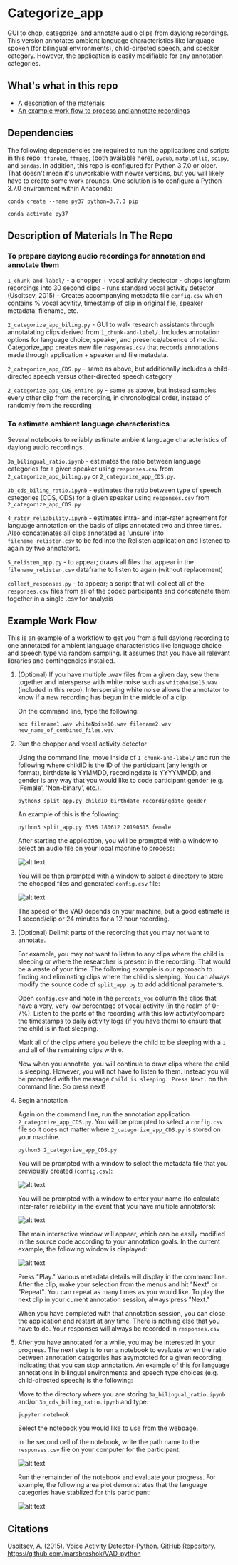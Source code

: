 # Categorize_app 

GUI to chop, categorize, and annotate audio clips from daylong recordings. This version annotates ambient language characteristics like language spoken (for bilingual environments), child-directed speech, and speaker category. However, the application is easily modifiable for any annotation categories. 

## What's what in this repo

* [A description of the materials](#description-of-materials-in-the-repo)
* [An example work flow to process and annotate recordings](#example-work-flow)

## Dependencies 
The following dependencies are required to run the applications and scripts in this repo: `ffprobe`, `ffmpeg`, (both available [here](https://evermeet.cx/ffmpeg/)), `pydub`, `matplotlib`, `scipy`, and `pandas`. In addition, this repo is configured for Python 3.7.0 or older. That doesn't mean it's unworkable with newer versions, but you will likely have to create some work arounds. One solution is to configure a Python 3.7.0 environment within Anaconda:

	conda create --name py37 python=3.7.0 pip

	conda activate py37

## Description of Materials In The Repo

### To prepare daylong audio recordings for annotation and annotate them

  `1_chunk-and-label/`
  	  - a chopper + vocal activity dectector
          - chops longform recordings into 30 second clips
	  - runs standard vocal activity detector (Usoltsev, 2015)
	  - Creates accompanying metadata file `config.csv` which contains % vocal acvitity, timestamp of clip in original file, speaker metadata, filename, etc.
	  
`2_categorize_app_biling.py` - GUI to walk research assistants through annotatating clips derived from `1_chunk-and-label/`. Includes annotation options for language choice, speaker, and presence/absence of media. Categorize_app creates new file `responses.csv` that records annotations made through application + speaker and file metadata.

 
 `2_categorize_app_CDS.py` - same as above, but additionally includes a child-directed speech versus other-directed speech category 
 
  `2_categorize_app_CDS_entire.py` - same as above, but instead samples every other clip from the recording, in chronological order, instead of randomly from the recording

 
### To estimate ambient language characteristics

Several notebooks to reliably estimate ambient language characteristics of daylong audio recordings. 

`3a_bilingual_ratio.ipynb` - estimates the ratio between language categories for a given speaker using `responses.csv` from `2_categorize_app_biling.py` or `2_categorize_app_CDS.py`.

`3b_cds_biling_ratio.ipynb` - estimates the ratio between type of speech categories (CDS, ODS) for a given speaker using `responses.csv` from `2_categorize_app_CDS.py`

`4_rater_reliability.ipynb` - estimates intra- and inter-rater agreement for language annotation on the basis of clips annotated two and three times. Also concatenates all clips annotated as 'unsure' into `filename_relisten.csv` to be fed into the Relisten application and listened to again by two annotators.

`5_relisten_app.py` - to appear; draws all files that appear in the `filename_relisten.csv` dataframe to listen to again (without replacement)

`collect_responses.py` - to appear; a script that will collect all of the `responses.csv` files from all of the coded participants and concatenate them together in a single .csv for analysis

## Example Work Flow

This is an example of a workflow to get you from a full daylong recording to one annotated for ambient language characteristics like language choice and speech type via random sampling. It assumes that you have all relevant libraries and contingencies installed. 

1. (Optional) If you have multiple .wav files from a given day, sew them together and intersperse with white noise such as `whiteNoise16.wav` (included in this repo). Interspersing white noise allows the annotator to know if a new recording has begun in the middle of a clip. 

	On the command line, type the following:
	
	`sox filename1.wav whiteNoise16.wav filename2.wav new_name_of_combined_files.wav` 

2. Run the chopper and vocal activity detector

	Using the command line, move inside of `1_chunk-and-label/` and run the following where childID is the ID of the participant (any length or format), birthdate is YYMMDD, recordingdate is YYYYMMDD, and gender is any way that you would like to code participant gender (e.g. 'Female', 'Non-binary', etc.). 
	
	`python3 split_app.py childID birthdate recordingdate gender`
	
	An example of this is the following:
	
	`python3 split_app.py 6396 180612 20190515 female`
	
	After starting the application, you will be prompted with a window to select an audio file on your local machine to process:
	
	![alt text](https://github.com/megseekosh/Categorize_app_v2/blob/master/audio_cut_prompt.png "audio file prompt")
	
	You will be then prompted with a window to select a directory to store the chopped files and generated `config.csv` file:
	
	![alt text](https://github.com/megseekosh/Categorize_app_v2/blob/master/output_directory_prompt.png "output_directory_prompt")
	
	The speed of the VAD depends on your machine, but a good estimate is 1 second/clip or 24 minutes for a 12 hour recording. 
	
3. (Optional) Delimit parts of the recording that you may not want to annotate. 

	For example, you may not want to listen to any clips where the child is sleeping or where the researcher is present in the recording. That would be a waste of your time. The following example is our approach to finding and eliminating clips where the child is sleeping. You can always modify the source code of `split_app.py` to add additional parameters. 
	
	Open `config.csv` and note in the `percents_voc` column the clips that have a very, very low percentage of vocal activity (in the realm of 0-7%). Listen to the parts of the recording with this low activity/compare the timestamps to daily activity logs (if you have them) to ensure that the child is in fact sleeping. 
	
	Mark all of the clips where you believe the child to be sleeping with a `1` and all of the remaining clips with `0`. 
	
	Now when you annotate, you will continue to draw clips where the child is sleeping. However, you will not have to listen to them. Instead you will be prompted with the message `Child is sleeping. Press Next.` on the command line. So press next!
	
4. Begin annotation

	Again on the command line, run the annotation application `2_categorize_app_CDS.py`. You will be prompted to select a `config.csv` file so it does not matter where `2_categorize_app_CDS.py` is stored on your machine.
	
	`python3 2_categorize_app_CDS.py`
	
	You will be prompted with a window to select the metadata file that you previously created (`config.csv`):
	
	![alt text](https://github.com/megseekosh/Categorize_app_v2/blob/master/metadata_prompt.png "metadata_prompt")

	You will be prompted with a window to enter your name (to calculate inter-rater reliability in the event that you have multiple annotators):
	
	![alt text](https://github.com/megseekosh/Categorize_app_v2/blob/master/name_prompt.png "name_prompt")
	
	The main interactive window will appear, which can be easily modified in the source code according to your annotation goals. In the current example, the following window is displayed:
	
	![alt text](https://github.com/megseekosh/Categorize_app_v2/blob/master/annotation_window.png "annotation_window")
	
	Press "Play." Various metadata details will display in the command line. After the clip, make your selection from the menus and hit "Next" or "Repeat". You can repeat as many times as you would like. To play the next clip in your current annotation session, always press "Next." 
	
	When you have completed with that annotation session, you can close the application and restart at any time. There is nothing else that you have to do. Your responses will always be recorded in `responses.csv`
	
5. After you have annotated for a while, you may be interested in your progress. The next step is to run a notebook to evaluate when the ratio between annotation categories has asymptoted for a given recording, indicating that you can stop annotation. An example of this for language annotations in bilingual environments and speech type choices (e.g. child-directed speech) is the following:

	Move to the directory where you are storing `3a_bilingual_ratio.ipynb` and/or `3b_cds_biling_ratio.ipynb` and type:
	
	`jupyter notebook`
	
	Select the notebook you would like to use from the webpage. 
	
	In the second cell of the notebook, write the path name to the `responses.csv` file on your computer for the participant. 
	
	![alt text](https://github.com/megseekosh/Categorize_app_v2/blob/master/path_cell.png "path_cell")

	Run the remainder of the notebook and evaluate your progress. For example, the following area plot demonstrates that the language categories have stablized for this participant:
	
	![alt text](https://github.com/megseekosh/Categorize_app_v2/blob/master/stable_area_plot.png "stable_area_plot")
	

## Citations

Usoltsev, A. (2015). Voice Activity Detector-Python. GitHub Repository. https://github.com/marsbroshok/VAD-python
